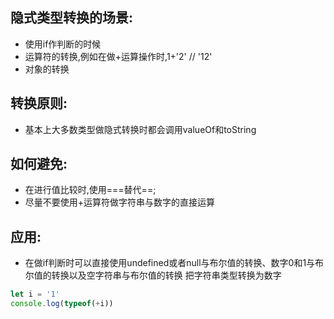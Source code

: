 ## 隐式类型转换的场景:

- 使用if作判断的时候
- 运算符的转换,例如在做+运算操作时,1+'2' // '12'
- 对象的转换

## 转换原则:

- 基本上大多数类型做隐式转换时都会调用valueOf和toString

## 如何避免:

- 在进行值比较时,使用===替代==;
- 尽量不要使用+运算符做字符串与数字的直接运算

## 应用:

- 在做if判断时可以直接使用undefined或者null与布尔值的转换、数字0和1与布尔值的转换以及空字符串与布尔值的转换
把字符串类型转换为数字

```javascript
let i = '1'
console.log(typeof(+i))
```
